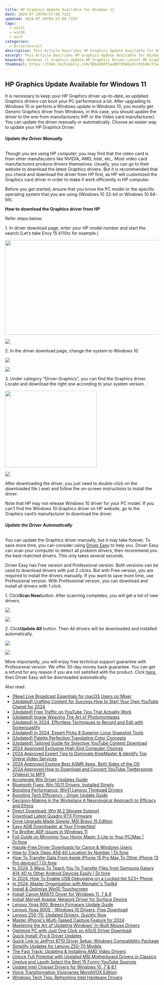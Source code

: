 ```yaml
---
title: HP Graphics Update Available for Windows 11
date: 2024-07-29T04:57:09.725Z
updated: 2024-07-30T04:57:09.725Z
tags:
  - win11
  - win10
  - win7
categories:
  - DriverInstall
description: This Article Describes HP Graphics Update Available for Windows 11
excerpt: This Article Describes HP Graphics Update Available for Windows 11
keywords: Windows 11 Graphics Update,HP Graphics Driver,Latest HP Graphics Drivers for Windows 11,HP Graphics Update Guide for Windows 11,Windows 11 Graphics Performance Improvement,HP Graphics Update FAQs for Windows 11,Compatible HP Graphics Drivers with Windows 11
thumbnail: https://thmb.techidaily.com/9b6e560f5ae8bf8946a31c995d6c73a4779b962b2219e90738423fb3fbbee898.jpg
---
```


## HP Graphics Update Available for Windows 11

It is necessary to keep your HP Graphics driver up-to-date, as updated Graphics drivers can boot your PC performance a lot. After upgrading to Windows 10 or perform a Windows update in Windows 10, you mostly get Generic Graphics driver from Windows, in this case, you should update the driver to the one from manufacturers (HP or the Video card manufacturer). You can update the driver manually or automatically. Choose an easier way to update your HP Graphics Driver.  
  
###### **Update the Driver Manually**
  
Though you are using HP computer, you may find that the video card is from other manufacuters like NVIDIA, AMD, Intel, etc,. Most video card manufacturers produce drivers themselves. Usually, you can go to their website to download the latest Graphics drivers. But it is recommended that you check and download the driver from HP first, as HP will customized the Graphics card driver in order to make it work efficiently in HP computer.  
  
Before you get started, ensure that you know the PC model or the specific operating system that you are using (Windows 10 32-bit or Windows 10 64-bit).  
  
**How to download the Graphics driver from HP**
  
Refer steps below:  
  
 1\. In driver download page, enter your HP model number and start the search.(Let’s take Envy 15 k110tx for example.)  
  
<!-- affiliate ads begin -->
<a href="https://martinic.evyy.net/c/5597632/1422856/4482" target="_top" id="1422856"><img src="//a.impactradius-go.com/display-ad/4482-1422856" border="0" alt="" width="580" height="309"/></a>
<!-- affiliate ads end -->
![](https://images.drivereasy.com/wp-content/uploads/2016/08/img_57ad4424aa19a.png)
  
 2\. In the driver download page, change the system to Windows 10\.
  
<!-- affiliate ads begin -->
<a href="https://shop.incomedia.eu/order/checkout.php?PRODS=12730965&QTY=1&AFFILIATE=108875&CART=1"><img src="https://incomedia.eu/files/images/affiliates/w5/03_WBSX5_728x90_red_CTA.jpg" border="0"></a>
<!-- affiliate ads end -->
![](https://images.drivereasy.com/wp-content/uploads/2016/08/img_57ad44c51bb2d.jpg)

 3\. Under category “Driver-Graphics”, you can find the Graphics driver. Locate and download the right one according to your system version.
  
<!-- affiliate ads begin -->
<a href="https://modlily.sjv.io/c/5597632/1997817/17059" target="_top" id="1997817"><img src="//a.impactradius-go.com/display-ad/17059-1997817" border="0" alt="" width="300" height="250"/></a><img height="0" width="0" src="https://imp.pxf.io/i/5597632/1997817/17059" style="position:absolute;visibility:hidden;" border="0" />
<!-- affiliate ads end -->
![](https://images.drivereasy.com/wp-content/uploads/2016/08/img_57ad46ac400ee.png)
  
 After downloading the driver, you just need to double-click on the downloaded file (.exe) and follow the on-screen instructions to install the driver.
  
 Note that HP may not release Windows 10 driver for your PC model. If you can’t find the Windows 10 Graphics driver on HP website, go to the Graphics card’s manufacturer to download the driver.

###### **Update the Driver Automatically**
  
You can update the Graphics driver manually, but it may take forever. To save more time, you can consider using [Driver Easy](https://tools.techidaily.com/drivereasy/download/) to help you. Driver Easy can scan your computer to detect all problem drivers, then recommend you the best-matched drivers. This only takes several seconds.  
  
Driver Easy has Free version and Professional version. Both versions can be used to download drivers with just 2 clicks. But with Free version, you are required to install the drivers manually. If you want to save more time, use Professional version. With Professional version, you can download and install all drivers with 1 click.  
  
1\. Click**Scan Now**button. After scanning completes, you will get a list of new drivers.
  
<!-- affiliate ads begin -->
<a href="https://store.nero.com/order/checkout.php?PRODS=42570605&QTY=1&AFFILIATE=108875&CART=1"><img src="http://cdnwww.nero.com/nero-com-wAssets/img/banners/2023/usbXcopy/Nero_USB_x_copy_Screen_2.png" border="0"></a>
<!-- affiliate ads end -->
![](https://images.drivereasy.com/wp-content/uploads/2017/04/img_58feef8535796.png)

 2\. Click**Update All** button. Then All drivers will be downloaded and installed automatically.  

<!-- affiliate ads begin -->
<a href="https://shop.mondly.com/affiliate.php?ACCOUNT=ATISTUDI&AFFILIATE=108875&PATH=https%3A%2F%2Fwww.mondly.com%3FAFFILIATE%3D108875%26RESOURCE%3D%2BEducational%2B970x90%2B"><img src="https://secure.avangate.com/images/merchant/69c418c33ec2e1a4267fa9bb77fa1428/educational-970x90.gif" border="0"></a>
<!-- affiliate ads end -->
![](https://images.drivereasy.com/wp-content/uploads/2017/04/img_58feefa0e7d29.jpg)

More importantly, you will enjoy free technical support guarantee with Professional version. We offer 30-day money back guarantee. You can get a refund for any reason if you are not satisfied with the product. Click [here](https://tools.techidaily.com/drivereasy/download/), then Driver Easy will be downloaded automatically.

<ins class="adsbygoogle"
     style="display:block"
     data-ad-format="autorelaxed"
     data-ad-client="ca-pub-7571918770474297"
     data-ad-slot="1223367746"></ins>



<ins class="adsbygoogle"
     style="display:block"
     data-ad-client="ca-pub-7571918770474297"
     data-ad-slot="8358498916"
     data-ad-format="auto"
     data-full-width-responsive="true"></ins>





<span class="atpl-alsoreadstyle">Also read:</span>
<div><ul>
<li><a href="https://extra-approaches.techidaily.com/new-live-broadcast-essentials-for-macos-users-on-mixer/"><u>[New] Live Broadcast Essentials for macOS Users on Mixer</u></a></li>
<li><a href="https://facebook-record-videos.techidaily.com/updated-crafting-content-for-success-how-to-start-your-own-youtube-chanel-for-2024/"><u>[Updated] Crafting Content for Success  How to Start Your Own YouTube Chanel for 2024</u></a></li>
<li><a href="https://facebook-video-footage.techidaily.com/updated-free-traffic-on-youtube-tips-that-actually-work/"><u>[Updated] Free Traffic on YouTube  Tips That Actually Work</u></a></li>
<li><a href="https://fox-access.techidaily.com/updated-image-weaving-the-art-of-photomontages/"><u>[Updated] Image Weaving  The Art of Photomontages</u></a></li>
<li><a href="https://video-screen-grab.techidaily.com/updated-in-2024-effortless-techniques-to-record-and-edit-with-screencastify/"><u>[Updated] In 2024, Effortless Techniques to Record and Edit with Screencastify</u></a></li>
<li><a href="https://video-capture.techidaily.com/updated-in-2024-expert-picks-8-superior-linux-snapshot-tools/"><u>[Updated] In 2024, Expert Picks  8 Superior Linux Snapshot Tools</u></a></li>
<li><a href="https://extra-approaches.techidaily.com/updated-palette-perfection-translating-color-concepts/"><u>[Updated] Palette Perfection  Translating Color Concepts</u></a></li>
<li><a href="https://facebook-video-share.techidaily.com/updated-tailored-guide-for-selective-youtube-content-download/"><u>[Updated] Tailored Guide for Selective YouTube Content Download</u></a></li>
<li><a href="https://vp-tips.techidaily.com/2024-approved-exclusive-high-end-computer-choices/"><u>2024 Approved  Exclusive High-End Computer Choices</u></a></li>
<li><a href="https://article-files.techidaily.com/2024-approved-expert-tips-to-dominate-kinemaster-and-identify-top-online-video-services/"><u>2024 Approved  Expert Tips to Dominate KineMaster & Identify Top Online Video Services</u></a></li>
<li><a href="https://youtube-stream.techidaily.com/2024-approved-explore-best-asmr-apps-both-sides-of-the-os/"><u>2024 Approved  Explore Best ASMR Apps, Both Sides of the OS</u></a></li>
<li><a href="https://some-knowledge.techidaily.com/2024-approved-how-to-download-and-convert-youtube-twittersongs-videos-to-mp3/"><u>2024 Approved  How to Download and Convert YouTube Twittersongs (Videos) to MP3</u></a></li>
<li><a href="https://driver-install.techidaily.com/accelerate-win-driver-updates-guide/"><u>Accelerate Win Driver Updates Guide</u></a></li>
<li><a href="https://driver-install.techidaily.com/bluetooth-fixes-win-1011-drivers-installed-simply/"><u>Bluetooth Fixes: Win 10/11 Drivers, Installed Simply</u></a></li>
<li><a href="https://driver-install.techidaily.com/boosting-performance-win11-lenovo-thinkpad-drivers/"><u>Boosting Performance: Win11 Lenovo Thinkpad Drivers</u></a></li>
<li><a href="https://driver-install.techidaily.com/boosting-tech-efficiency-driver-update-guide/"><u>Boosting Tech Efficiency - Driver Update Guide</u></a></li>
<li><a href="https://youtube-sure.techidaily.com/ion-making-in-the-workplace-a-neurological-approach-to-efficacy-and-ethics/"><u>Decision-Making in the Workplace  A Neurological Approach to Efficacy and Ethics</u></a></li>
<li><a href="https://driver-install.techidaily.com/direct-download-win-m2-storage-support/"><u>Direct Download: Win M.2 Storage Support</u></a></li>
<li><a href="https://driver-install.techidaily.com/download-latest-quadro-rtx-firmware/"><u>Download Latest Quadro RTX Firmware</u></a></li>
<li><a href="https://driver-install.techidaily.com/drive-upgrade-made-simple-msi-bravo-15-edition/"><u>Drive Upgrade Made Simple: MSI Bravo 15 Edition</u></a></li>
<li><a href="https://driver-install.techidaily.com/easy-adb-downloader-at-your-fingertips/"><u>Easy ADB Downloader at Your Fingertips!</u></a></li>
<li><a href="https://driver-install.techidaily.com/fix-brother-adf-issues-in-windows-11/"><u>Fix Brother ADF Issues in Windows 11</u></a></li>
<li><a href="https://screen-mirror.techidaily.com/full-guide-on-mirroring-your-honor-magic-5-lite-to-your-pcmac-drfone-by-drfone-android/"><u>Full Guide on Mirroring Your Honor Magic 5 Lite to Your PC/Mac | Dr.fone</u></a></li>
<li><a href="https://driver-install.techidaily.com/hassle-free-driver-downloads-for-canon-and-windows-users/"><u>Hassle-Free Driver Downloads for Canon & Windows Users</u></a></li>
<li><a href="https://android-location-track.techidaily.com/how-to-track-oppo-a58-4g-location-by-number-drfone-by-drfone-virtual-android/"><u>How to Track Oppo A58 4G Location by Number | Dr.fone</u></a></li>
<li><a href="https://techidaily.com/how-to-transfer-data-from-apple-iphone-15-pro-max-to-other-iphone-13-pro-devices-drfone-by-drfone-transfer-data-from-ios-transfer-data-from-ios/"><u>How To Transfer Data From Apple iPhone 15 Pro Max To Other iPhone 13 Pro devices? | Dr.fone</u></a></li>
<li><a href="https://android-transfer.techidaily.com/in-2024-5-ways-to-teach-you-to-transfer-files-from-samsung-galaxy-a14-4g-to-other-android-devices-easily-drfone-by-drfone-transfer-from-android-transfer-from-android/"><u>In 2024, 5 Ways To Teach You To Transfer Files from Samsung Galaxy A14 4G to Other Android Devices Easily | Dr.fone</u></a></li>
<li><a href="https://unlock-android.techidaily.com/in-2024-how-to-enable-usb-debugging-on-a-locked-itel-s23plus-phone-by-drfone-android/"><u>In 2024, How To Enable USB Debugging on a Locked Itel S23+ Phone</u></a></li>
<li><a href="https://extra-support.techidaily.com/in-2024-master-organization-with-mematics-toolkit/"><u>In 2024, Master Organization with Mematic's Toolkit</u></a></li>
<li><a href="https://driver-install.techidaily.com/install-and-optimize-win10-touchscreen/"><u>Install & Optimize Win10 Touchscreen</u></a></li>
<li><a href="https://driver-install.techidaily.com/install-canon-mx870-driver-for-windows-11-7-and-8/"><u>Install Canon MX870 Driver for Windows 11, 7 & 8</u></a></li>
<li><a href="https://driver-install.techidaily.com/install-marvell-avastar-network-driver-for-surface-device/"><u>Install Marvell Avastar Network Driver for Surface Device</u></a></li>
<li><a href="https://driver-install.techidaily.com/lenovo-yoga-900-breezy-firmware-update-guide/"><u>Lenovo Yoga 900: Breezy Firmware Update Guide</u></a></li>
<li><a href="https://driver-install.techidaily.com/lenovo-yoga-900s-windows-10-drivers-free-download/"><u>Lenovo Yoga 900S - Windows 10 Drivers, Free Download</u></a></li>
<li><a href="https://driver-install.techidaily.com/lenovo-z50-70-updated-drivers-quickly-now/"><u>Lenovo Z50-70: Updated Drivers, Quickly Now</u></a></li>
<li><a href="https://extra-skills.techidaily.com/master-iphones-multi-tasked-capture-feature-for-2024/"><u>Master iPhone's Multi-Tasked Capture Feature for 2024</u></a></li>
<li><a href="https://driver-install.techidaily.com/mastering-the-art-of-updating-windows-in-built-mouse-drivers/"><u>Mastering the Art of Updating Windows' In-Built Mouse Drivers</u></a></li>
<li><a href="https://driver-install.techidaily.com/optimize-pc-with-just-one-click-on-asus-driver-download/"><u>Optimize PC with Just One Click on ASUS Driver Download</u></a></li>
<li><a href="https://driver-install.techidaily.com/quick-install-pro-6-driver-updates/"><u>Quick Install: Pro 6 Driver Updates</u></a></li>
<li><a href="https://driver-install.techidaily.com/quick-link-to-jetprot-8710-driver-setup-windows-compatibility-package/"><u>Quick Link to JetProt 8710 Driver Setup: Windows Compatibility Package</u></a></li>
<li><a href="https://driver-install.techidaily.com/simplify-updates-for-lenovo-z50-70-models/"><u>Simplify Updates for Lenovo Z50-70 Models</u></a></li>
<li><a href="https://driver-install.techidaily.com/the-fast-track-updating-and-installing-amd-video-drivers/"><u>The Fast Track: Updating & Installing AMD Video Drivers</u></a></li>
<li><a href="https://driver-install.techidaily.com/unlock-full-potential-with-updated-msi-motherboard-drivers-in-classics/"><u>Unlock Full Potential with Updated MSI Motherboard Drivers in Classics</u></a></li>
<li><a href="https://youtube-blog.techidaily.com/g-and-laugh-select-the-best-15-funny-youtube-sources/"><u>Unplug and Laugh  Select the Best 15 Funny YouTube Sources</u></a></li>
<li><a href="https://driver-install.techidaily.com/update-intel-chipset-drivers-for-windows-10-7-and-81/"><u>Update Intel Chipset Drivers for Windows 10, 7 & 8.1</u></a></li>
<li><a href="https://extra-lessons.techidaily.com/voice-transformation-visionaries-morphvox-edition/"><u>Voice Transformation Visionaries  MorphVOX Edition</u></a></li>
<li><a href="https://driver-install.techidaily.com/windows-tech-tips-refreshing-intel-hardware-drivers/"><u>Windows Tech Tips: Refreshing Intel Hardware Drivers</u></a></li>
</ul></div>
